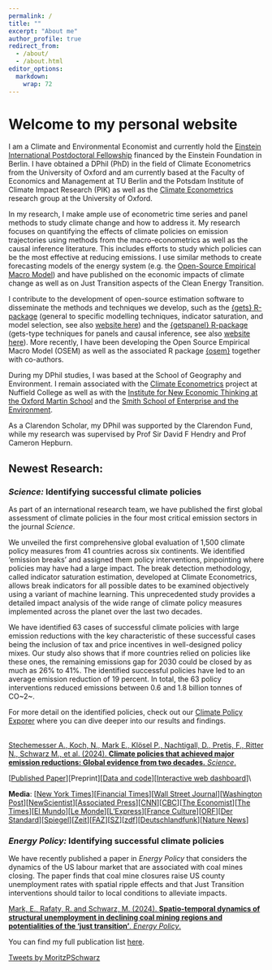 ```yaml
---
permalink: /
title: ""
excerpt: "About me"
author_profile: true
redirect_from: 
  - /about/
  - /about.html
editor_options: 
  markdown: 
    wrap: 72
---
```


<!-- This is the front page of a website that is powered by the [academicpages template](https://github.com/academicpages/academicpages.github.io) and hosted on GitHub pages. [GitHub pages](https://pages.github.com) is a free service in which websites are built and hosted from code and data stored in a GitHub repository, automatically updating when a new commit is made to the respository. This template was forked from the [Minimal Mistakes Jekyll Theme](https://mmistakes.github.io/minimal-mistakes/) created by Michael Rose, and then extended to support the kinds of content that academics have: publications, talks, teaching, a portfolio, blog posts, and a dynamically-generated CV. You can fork [this repository](https://github.com/academicpages/academicpages.github.io) right now, modify the configuration and markdown files, add your own PDFs and other content, and have your own site for free, with no ads! An older version of this template powers my own personal website at [stuartgeiger.com](http://stuartgeiger.com), which uses [this Github repository](https://github.com/staeiou/staeiou.github.io). -->

# Welcome to my personal website

I am a Climate and Environmental Economist and currently hold the
[Einstein International Postdoctoral
Fellowship](https://www.einsteinfoundation.de/en/fellows-projects/einstein-fellows-professors/einstein-international-postdoctoral-fellows/)
financed by the Einstein Foundation in Berlin. I have obtained a DPhil
(PhD) in the field of Climate Econometrics from the University of Oxford
and am currently based at the Faculty of Economics and Management at TU
Berlin and the Potsdam Institute of Climate Impact Research (PIK) as
well as the [Climate Econometrics](https://www.climateeconometrics.org/)
research group at the University of Oxford.

In my research, I make ample use of econometric time series and panel
methods to study climate change and how to address it. My research
focuses on quantifying the effects of climate policies on emission
trajectories using methods from the macro-econometrics as well as the
causal inference literature. This includes efforts to study which
policies can be the most effective at reducing emissions. I use similar
methods to create forecasting models of the energy system (e.g. the
[Open-Source Empirical Macro Model](moritzschwarz.org/osem)) and have
published on the economic impacts of climate change as well as on Just
Transition aspects of the Clean Energy Transition.

I contribute to the development of open-source estimation software to
disseminate the methods and techniques we develop, such as the [{gets}
R-package](https://cran.r-project.org/web/packages/gets/index.html)
(general to specific modelling techniques, indicator saturation, and
model selection, see also [website here](moritzschwarz.org/gets)) and
the [{getspanel} R-package](getspanel) (gets-type techniques for panels
and causal inference, see also [website
here](moritzschwarz.org/getspanel)). More recently, I have been
developing the Open Source Empirical Macro Model (OSEM) as well as the
associated R package [{osem}](osem) together with co-authors.

During my DPhil studies, I was based at the School of Geography and
Environment. I remain associated with the [Climate
Econometrics](https://www.climateeconometrics.org/) project at Nuffield
College as well as with the [Institute for New Economic Thinking at the
Oxford Martin School](https://www.inet.ox.ac.uk/) and the [Smith School
of Enterprise and the Environment](https://www.smithschool.ox.ac.uk/).

As a Clarendon Scholar, my DPhil was supported by the Clarendon Fund,
while my research was supervised by Prof Sir David F Hendry and Prof
Cameron Hepburn.

## Newest Research: 

### ***Science:*** Identifying successful climate policies

As part of an international research team, we have published the first
global assessment of climate policies in the four most critical emission
sectors in the journal *Science*.

We unveiled the first comprehensive global evaluation of 1,500 climate
policy measures from 41 countries across six continents. We identified
‘emission breaks’ and assigned them policy interventions, pinpointing
where policies may have had a large impact. The break detection
methodology, called indicator saturation estimation, developed at
Climate Econometrics, allows break indicators for all possible dates to
be examined objectively using a variant of machine learning. This
unprecedented study provides a detailed impact analysis of the wide
range of climate policy measures implemented across the planet over the
last two decades.

We have identified 63 cases of successful climate policies with large
emission reductions with the key characteristic of these successful
cases being the inclusion of tax and price incentives in well-designed
policy mixes. Our study also shows that if more countries relied on
policies like these ones, the remaining emissions gap for 2030 could be
closed by as much as 26% to 41%. The identified successful policies have
led to an average emission reduction of 19 percent. In total, the 63
policy interventions reduced emissions between 0.6 and 1.8 billion
tonnes of CO~2~.

For more detail on the identified policies, check out our [Climate
Policy Exporer](http://climate-policy-explorer.pik-potsdam.de/) where
you can dive deeper into our results and findings.

\
[Stechemesser A., Koch, N., Mark E., Klösel P., Nachtigall, D., Pretis,
F., Ritter N., Schwarz M., et al. (2024). **Climate policies that
achieved major emission reductions: Global evidence from two decades.**
*Science*.](https://www.science.org/doi/10.1126/science.adl6547)

[[Published
Paper](https://www.science.org/doi/10.1126/science.adl6547)][Preprint][[Data
and code](https://zenodo.org/records/12773811)][[Interactive web
dashboard](http://climate-policy-explorer.pik-potsdam.de/)]\

**Media**: [[New York
Times](https://www.nytimes.com/2024/08/22/climate/climate-policies.html)][[Financial
Times](https://www.ft.com/content/8095afce-13eb-4b94-8ea7-1fd1a90bd99b)][[Wall
Street
Journal](https://www.wsj.com/science/environment/climate-change-policies-emissions-ai-research-a02b3f59)][[Washington
Post](https://www.washingtonpost.com/politics/2024/08/22/climate-change-price-hike-policies-emissions/c6e64876-60b0-11ef-ae22-cef4d8785d67_story.html)][[NewScientist](https://www.newscientist.com/article/2445014-most-climate-policies-do-little-to-prevent-climate-change/)][[Associated
Press](https://apnews.com/article/climate-change-price-hike-policies-emissions-1d211ff66f7ab768a69466b9af281c79)][[CNN](https://amp.cnn.com/cnn/2024/08/22/climate/climate-policies-review-coal-cars)][[CBC](https://www.cbc.ca/news/science/effective-climate-policies-1.7301998)][[The
Economist](https://www.economist.com/science-and-technology/2024/10/02/why-its-so-hard-to-tell-which-climate-policies-actually-work)][[The
Times](https://www.thetimes.com/business-money/economics/article/harris-and-trump-are-too-busy-scrapping-old-promises-to-mention-what-matters-5whl8ql5d)][[El
Mundo](https://www.elmundo.es/ciencia-y-salud/medio-ambiente/2024/08/22/66c75f4a21efa0c2478b456f.html)][[Le
Monde](https://www.lemonde.fr/planete/article/2024/09/08/climat-seule-la-combinaison-de-plusieurs-mesures-est-efficace-pour-faire-baisser-les-emissions-de-gaz-a-effet-de-serre_6307004_3244.html)][[L’Express](https://www.lexpress.fr/environnement/pour-reduire-les-emissions-de-co2-vaut-il-mieux-agiter-la-carotte-ou-le-baton-QLJGPZJP2VBKBK7E5X3OCZ4NTI/)][[France
Culture](https://www.radiofrance.fr/franceculture/podcasts/avec-sciences/climat-une-infime-partie-des-politiques-ont-un-reel-impact-4190342)][[ORF](https://science.orf.at/stories/3226410/)][[Der
Standard](https://www.derstandard.at/story/3000000233384/von-1500-massnahmen-fuer-weniger-emissionen-waren-nur-63-sehr-erfolgreich)][[Spiegel](https://www.spiegel.de/wissenschaft/klimaneutralitaet-bis-2050-studie-zeigt-welche-massnahmen-besonders-wirksam-sind-a-6d162367-f1ff-427a-b4a0-34d7827dea4c)][[Zeit](https://www.zeit.de/wissen/umwelt/2024-08/klimaschtzpolitik-co2-ausstoss-massnahmen-nachhaltigkeit-mobilitaet)][[FAZ](https://www.faz.net/aktuell/wirtschaft/klima-nachhaltigkeit/klimapolitik-verbote-allein-bewirken-wenig-19938361.html)][[SZ](https://www.sueddeutsche.de/wissen/politik-klimaschutz-massnahmen-auswertung-lux.NDXE6KZQpvGs37KU23gUyx?reduced=true)][[zdf](https://www.zdf.de/nachrichten/politik/deutschland/klimawandel-massnahmen-klimapolitik-100.html)][[Deutschlandfunk](https://www.deutschlandfunk.de/gute-klimapolitik-welche-massnahmen-die-emissionen-wirklich-senken-dlf-7cea458e-100.html)][[Nature
News](https://www.nature.com/articles/d41586-024-02717-7)]

### ***Energy Policy:*** Identifying successful climate policies

We have recently published a paper in *Energy Policy* that considers the
dynamics of the US labour market that are associated with coal mines
closing. The paper finds that coal mine closures raise US county
unemployment rates with spatial ripple effects and that Just Transition
interventions should tailor to local conditions to alleviate impacts.

[Mark, E., Rafaty, R. and Schwarz, M. (2024). **Spatio-temporal dynamics
of structural unemployment in declining coal mining regions and
potentialities of the ‘just transition’**. *Energy
Policy*.](https://www.sciencedirect.com/science/article/pii/S0301421524003586)

You can find my full publication list
[here](https://moritzpschwarz.github.io/publications/).

<a class="twitter-timeline" data-lang="en" data-width="500" data-height="700" data-dnt="true" data-theme="light" href="https://twitter.com/MoritzPSchwarz?ref_src=twsrc%5Etfw">Tweets
by MoritzPSchwarz</a>

<script async src="https://platform.twitter.com/widgets.js" charset="utf-8"></script>
<!-- My research, under the supervision of Prof Cameron Hepburn and Prof Sir David Hendry, focuses on the macro-econometric estimation of climate impacts. Further research interests include spatial econometrics and remote-sensing.
I holds a degree from the London School of Economics and Political Science and an MSc from Oxford’s Environmental Change Institute. Before continuing his studies at Oxford, he worked for the Austrian government and coordinated the activities in international environmental negotiations associated with Austria’s Presidency of the Council of the EU in 2018 (with a focus on climate, biodiversity, whaling and governance negotiations).
Like many other Jekyll-based GitHub Pages templates, academicpages makes you separate the website's content from its form. The content & metadata of your website are in structured markdown files, while various other files constitute the theme, specifying how to transform that content & metadata into HTML pages. You keep these various markdown (.md), YAML (.yml), HTML, and CSS files in a public GitHub repository. Each time you commit and push an update to the repository, the [GitHub pages](https://pages.github.com/) service creates static HTML pages based on these files, which are hosted on GitHub's servers free of charge.
Many of the features of dynamic content management systems (like Wordpress) can be achieved in this fashion, using a fraction of the computational resources and with far less vulnerability to hacking and DDoSing. You can also modify the theme to your heart's content without touching the content of your site. If you get to a point where you've broken something in Jekyll/HTML/CSS beyond repair, your markdown files describing your talks, publications, etc. are safe. You can rollback the changes or even delete the repository and start over -- just be sure to save the markdown files! Finally, you can also write scripts that process the structured data on the site, such as [this one](https://github.com/academicpages/academicpages.github.io/blob/master/talkmap.ipynb) that analyzes metadata in pages about talks to display [a map of every location you've given a talk](https://academicpages.github.io/talkmap.html).
Getting started
======
1. Register a GitHub account if you don't have one and confirm your e-mail (required!)
1. Fork [this repository](https://github.com/academicpages/academicpages.github.io) by clicking the "fork" button in the top right. 
1. Go to the repository's settings (rightmost item in the tabs that start with "Code", should be below "Unwatch"). Rename the repository "[your GitHub username].github.io", which will also be your website's URL.
1. Set site-wide configuration and create content & metadata (see below -- also see [this set of diffs](http://archive.is/3TPas) showing what files were changed to set up [an example site](https://getorg-testacct.github.io) for a user with the username "getorg-testacct")
1. Upload any files (like PDFs, .zip files, etc.) to the files/ directory. They will appear at https://[your GitHub username].github.io/files/example.pdf.  
1. Check status by going to the repository settings, in the "GitHub pages" section
Site-wide configuration
------
The main configuration file for the site is in the base directory in [_config.yml](https://github.com/academicpages/academicpages.github.io/blob/master/_config.yml), which defines the content in the sidebars and other site-wide features. You will need to replace the default variables with ones about yourself and your site's github repository. The configuration file for the top menu is in [_data/navigation.yml](https://github.com/academicpages/academicpages.github.io/blob/master/_data/navigation.yml). For example, if you don't have a portfolio or blog posts, you can remove those items from that navigation.yml file to remove them from the header. 
Create content & metadata
------
For site content, there is one markdown file for each type of content, which are stored in directories like _publications, _talks, _posts, _teaching, or _pages. For example, each talk is a markdown file in the [_talks directory](https://github.com/academicpages/academicpages.github.io/tree/master/_talks). At the top of each markdown file is structured data in YAML about the talk, which the theme will parse to do lots of cool stuff. The same structured data about a talk is used to generate the list of talks on the [Talks page](https://academicpages.github.io/talks), each [individual page](https://academicpages.github.io/talks/2012-03-01-talk-1) for specific talks, the talks section for the [CV page](https://academicpages.github.io/cv), and the [map of places you've given a talk](https://academicpages.github.io/talkmap.html) (if you run this [python file](https://github.com/academicpages/academicpages.github.io/blob/master/talkmap.py) or [Jupyter notebook](https://github.com/academicpages/academicpages.github.io/blob/master/talkmap.ipynb), which creates the HTML for the map based on the contents of the _talks directory).

**Markdown generator**

I have also created [a set of Jupyter notebooks](https://github.com/academicpages/academicpages.github.io/tree/master/markdown_generator
) that converts a CSV containing structured data about talks or presentations into individual markdown files that will be properly formatted for the academicpages template. The sample CSVs in that directory are the ones I used to create my own personal website at stuartgeiger.com. My usual workflow is that I keep a spreadsheet of my publications and talks, then run the code in these notebooks to generate the markdown files, then commit and push them to the GitHub repository.
How to edit your site's GitHub repository
------
Many people use a git client to create files on their local computer and then push them to GitHub's servers. If you are not familiar with git, you can directly edit these configuration and markdown files directly in the github.com interface. Navigate to a file (like [this one](https://github.com/academicpages/academicpages.github.io/blob/master/_talks/2012-03-01-talk-1.md) and click the pencil icon in the top right of the content preview (to the right of the "Raw | Blame | History" buttons). You can delete a file by clicking the trashcan icon to the right of the pencil icon. You can also create new files or upload files by navigating to a directory and clicking the "Create new file" or "Upload files" buttons. 
Example: editing a markdown file for a talk
![Editing a markdown file for a talk](/images/editing-talk.png)
For more info
------
More info about configuring academicpages can be found in [the guide](https://academicpages.github.io/markdown/). The [guides for the Minimal Mistakes theme](https://mmistakes.github.io/minimal-mistakes/docs/configuration/) (which this theme was forked from) might also be helpful.
-->

